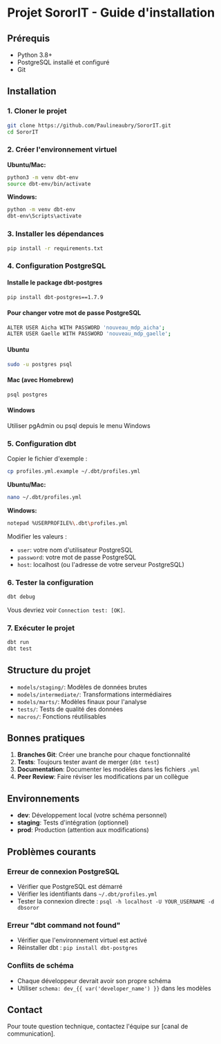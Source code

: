 # Projet SororIT - Guide d'installation

## Prérequis
- Python 3.8+
- PostgreSQL installé et configuré
- Git

## Installation

### 1. Cloner le projet
```bash
git clone https://github.com/Paulineaubry/SororIT.git
cd SororIT
```

### 2. Créer l'environnement virtuel

**Ubuntu/Mac:**
```bash
python3 -m venv dbt-env
source dbt-env/bin/activate
```

**Windows:**
```bash
python -m venv dbt-env
dbt-env\Scripts\activate
```

### 3. Installer les dépendances
```bash
pip install -r requirements.txt
```

### 4. Configuration PostgreSQL

#### Installe le package dbt-postgres
```bash
pip install dbt-postgres==1.7.9
```

#### Pour changer votre mot de passe PostgreSQL
```bash
ALTER USER Aicha WITH PASSWORD 'nouveau_mdp_aicha';
ALTER USER Gaelle WITH PASSWORD 'nouveau_mdp_gaelle';
```

#### Ubuntu
```bash
sudo -u postgres psql
```

#### Mac (avec Homebrew)
```bash
psql postgres
```

#### Windows
Utiliser pgAdmin ou psql depuis le menu Windows


### 5. Configuration dbt

Copier le fichier d'exemple :
```bash
cp profiles.yml.example ~/.dbt/profiles.yml
```

**Ubuntu/Mac:**
```bash
nano ~/.dbt/profiles.yml
```

**Windows:**
```bash
notepad %USERPROFILE%\.dbt\profiles.yml
```

Modifier les valeurs :
- `user`: votre nom d'utilisateur PostgreSQL
- `password`: votre mot de passe PostgreSQL
- `host`: localhost (ou l'adresse de votre serveur PostgreSQL)

### 6. Tester la configuration
```bash
dbt debug
```

Vous devriez voir `Connection test: [OK]`.

### 7. Exécuter le projet
```bash
dbt run
dbt test
```

## Structure du projet

- `models/staging/`: Modèles de données brutes
- `models/intermediate/`: Transformations intermédiaires
- `models/marts/`: Modèles finaux pour l'analyse
- `tests/`: Tests de qualité des données
- `macros/`: Fonctions réutilisables

## Bonnes pratiques

1. **Branches Git**: Créer une branche pour chaque fonctionnalité
2. **Tests**: Toujours tester avant de merger (`dbt test`)
3. **Documentation**: Documenter les modèles dans les fichiers `.yml`
4. **Peer Review**: Faire réviser les modifications par un collègue

## Environnements

- **dev**: Développement local (votre schéma personnel)
- **staging**: Tests d'intégration (optionnel)
- **prod**: Production (attention aux modifications)

## Problèmes courants

### Erreur de connexion PostgreSQL
- Vérifier que PostgreSQL est démarré
- Vérifier les identifiants dans `~/.dbt/profiles.yml`
- Tester la connexion directe : `psql -h localhost -U YOUR_USERNAME -d dbsoror`

### Erreur "dbt command not found"
- Vérifier que l'environnement virtuel est activé
- Réinstaller dbt : `pip install dbt-postgres`

### Conflits de schéma
- Chaque développeur devrait avoir son propre schéma
- Utiliser `schema: dev_{{ var('developer_name') }}` dans les modèles

## Contact

Pour toute question technique, contactez l'équipe sur [canal de communication].
